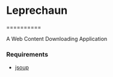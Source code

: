 # Leprechaun
==========

A Web Content Downloading Application

### Requirements 
* [jsoup](http://jsoup.org)

